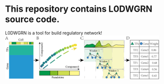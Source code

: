 # This repository contains L0DWGRN source code.
L0DWGRN is a tool for build regulatory network!<br/>
<img src="https://github.com/mengxu98/scGRN-L0/blob/master/workflow/L0DWGRN.png" alt="L0DWGRN"/><br/>
